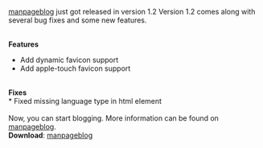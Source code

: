 <!-- title: manpageblog released in version 1.2 -->
<!-- meta_description: Initial release of manpageblog 1.2. A simple and static blog generator in manpage design written in Python. -->
<!-- image_url: https://cdn.gyptazy.ch/images/manpageblog.jpg -->

<a href="https://github.com/gyptazy/manpageblog">manpageblog</a> just got released in version 1.2 Version 1.2 comes along with
several bug fixes and some new features.<br><br>

<b>Features</b><br>
* Add dynamic favicon support<br>
* Add apple-touch favicon support<br>
<br>
<b>Fixes</b><br>
* Fixed missing language type in html element<br>

<br>
Now, you can start blogging. More information can be found on <a href="https://github.com/gyptazy/manpageblog">manpageblog</a>.<br>
<b>Download</b>: <a href="https://github.com/gyptazy/manpageblog">manpageblog</a>
